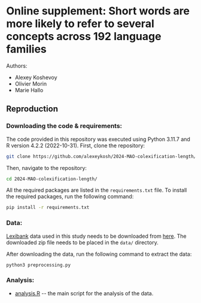 # **Online supplement**: Short words are more likely to refer to several concepts across 192 language families

<!-- [![DOI](https://zenodo.org/badge/DOI/10.5281/zenodo.11355636.svg)](https://doi.org/10.5281/zenodo.11355636) -->

Authors: 

- Alexey Koshevoy
- Olivier Morin
- Marie Hallo


## Reproduction 

### Downloading the code & requirements:

The code provided in this repository was executed using Python 3.11.7 and R version 4.2.2 (2022-10-31). First, clone the repository:

```bash
git clone https://github.com/alexeykosh/2024-MAO-colexification-length/
```

Then, navigate to the repository:

```bash
cd 2024-MAO-colexification-length/
```

All the required packages are listed in the `requirements.txt` file. To install the required packages, run the following command:

```bash
pip install -r requirements.txt
```

### Data:

[Lexibank](https://lexibank.clld.org/) data used in this study needs to be downloaded from [here](https://zenodo.org/records/7836668). The downloaded zip file needs to be placed in the `data/` directory. 

After downloading the data, run the following command to extract the data:

```bash
python3 preprocessing.py 
```


### Analysis:

- [analysis.R](https://github.com/alexeykosh/2024-MAO-colexification-length/blob/main/analysis.R) -- the main script for the analysis of the data. 